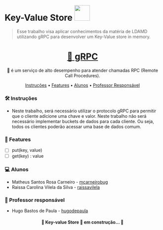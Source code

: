 # Key-Value Store <img src="https://media.giphy.com/media/12oufCB0MyZ1Go/giphy.gif" width="50"></h2>
> Esse trabalho visa aplicar conhecimentos da matéria de LDAMD utilizando gRPC para desenvolver um Key-Value store in memory.

<h1 align="center">
    <a href="https://grpc.io/">🔗 gRPC</a>
</h1>

<p align="center">🚀 é um serviço de alto desempenho para atender chamadas RPC (Remote Call Procedures). </p>
<p align="center">
 <a href="#-instruções">Instruções</a> •
 <a href="#-features">Features</a> • 
 <a href="#-alunos">Alunos</a> • 
 <a href="#-professor-responsável">Professor Responsável</a> 
</p>

### 🛠 Instruções

- Neste trabalho, será necessário utilizar o protocolo gRPC para permitir que o cliente adicione uma chave e valor. Neste trabalho não será necessário implementar buckets de dados para cada cliente. 
Ou seja, todos os clientes poderão acessar uma base de dados comum.

### 🚀 Features

- [ ] put(key, value)
- [ ] get(key) : value

### 💻 Alunos

* Matheus Santos Rosa Carneiro - [mcarneirobug](https://github.com/mcarneirobug)
* Raissa Carolina Vilela da Silva - [raissavilela](https://github.com/raissavilela)

### 📝 Professor responsável

* Hugo Bastos de Paula - [hugodepaula](https://github.com/hugodepaula)


<h4 align="center"> 
	🚧 Key-value Store 🚀 em construção... 🚧
</h4>
